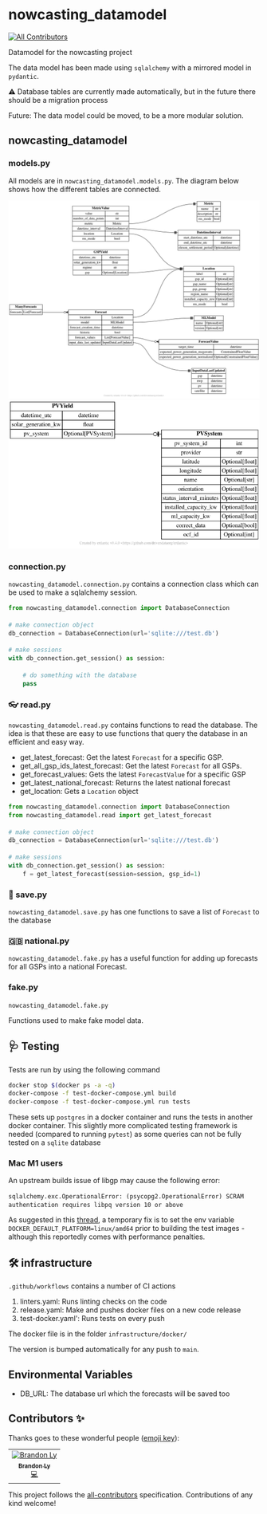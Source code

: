 # nowcasting_datamodel
<!-- ALL-CONTRIBUTORS-BADGE:START - Do not remove or modify this section -->
[![All Contributors](https://img.shields.io/badge/all_contributors-1-orange.svg?style=flat-square)](#contributors-)
<!-- ALL-CONTRIBUTORS-BADGE:END -->
Datamodel for the nowcasting project


The data model has been made using `sqlalchemy` with a mirrored model in `pydantic`.

⚠️ Database tables are currently made automatically,
but in the future there should be a migration process

Future: The data model could be moved, to be a more modular solution.

## nowcasting_datamodel

### models.py
All models are in `nowcasting_datamodel.models.py`.
The diagram below shows how the different tables are connected.

![Models](diagram.png)
![Models](diagram_pv.png)

### connection.py

`nowcasting_datamodel.connection.py` contains a connection class which can be used to make a sqlalchemy session.
```python
from nowcasting_datamodel.connection import DatabaseConnection

# make connection object
db_connection = DatabaseConnection(url='sqlite:///test.db')

# make sessions
with db_connection.get_session() as session:

    # do something with the database
    pass
```

### 👓 read.py

`nowcasting_datamodel.read.py` contains functions to read the database.
The idea is that these are easy to use functions that query the database in an efficient and easy way.

 - get_latest_forecast: Get the latest `Forecast` for a specific GSP.
 - get_all_gsp_ids_latest_forecast: Get the latest `Forecast` for all GSPs.
 - get_forecast_values: Gets the latest `ForecastValue` for a specific GSP
 - get_latest_national_forecast: Returns the latest national forecast
 - get_location: Gets a `Location` object

```python
from nowcasting_datamodel.connection import DatabaseConnection
from nowcasting_datamodel.read import get_latest_forecast

# make connection object
db_connection = DatabaseConnection(url='sqlite:///test.db')

# make sessions
with db_connection.get_session() as session:
    f = get_latest_forecast(session=session, gsp_id=1)
```

### 💾 save.py
`nowcasting_datamodel.save.py` has one functions to save a list of `Forecast` to the database

### 🇬🇧 national.py
`nowcasting_datamodel.fake.py` has a useful function for adding up forecasts for all GSPs into a national Forecast.

### fake.py
`nowcasting_datamodel.fake.py`

Functions used to make fake model data.


## 🩺 Testing

Tests are run by using the following command
```bash
docker stop $(docker ps -a -q)
docker-compose -f test-docker-compose.yml build
docker-compose -f test-docker-compose.yml run tests
```

These sets up `postgres` in a docker container and runs the tests in another docker container.
This slightly more complicated testing framework is needed (compared to running `pytest`)
as some queries can not be fully tested on a `sqlite` database

### Mac M1 users
An upstream builds issue of libgp may cause the following error:

`sqlalchemy.exc.OperationalError: (psycopg2.OperationalError) SCRAM authentication requires libpq version 10 or above`

As suggested in this [thread](https://stackoverflow.com/questions/62807717/how-can-i-solve-postgresql-scram-authentication-problem), a temporary fix is to set the env variable `DOCKER_DEFAULT_PLATFORM=linux/amd64` prior to building the test images - although this reportedly comes with performance penalties.

## 🛠️ infrastructure

`.github/workflows` contains a number of CI actions
1. linters.yaml: Runs linting checks on the code
2. release.yaml: Make and pushes docker files on a new code release
3. test-docker.yaml': Runs tests on every push

The docker file is in the folder `infrastructure/docker/`

The version is bumped automatically for any push to `main`.

## Environmental Variables

- DB_URL: The database url which the forecasts will be saved too

## Contributors ✨

Thanks goes to these wonderful people ([emoji key](https://allcontributors.org/docs/en/emoji-key)):

<!-- ALL-CONTRIBUTORS-LIST:START - Do not remove or modify this section -->
<!-- prettier-ignore-start -->
<!-- markdownlint-disable -->
<table>
  <tbody>
    <tr>
      <td align="center"><a href="http://lostcoding.com"><img src="https://avatars.githubusercontent.com/u/20285369?v=4?s=100" width="100px;" alt="Brandon Ly"/><br /><sub><b>Brandon Ly</b></sub></a><br /><a href="https://github.com/openclimatefix/nowcasting_datamodel/commits?author=branberry" title="Code">💻</a></td>
    </tr>
  </tbody>
</table>

<!-- markdownlint-restore -->
<!-- prettier-ignore-end -->

<!-- ALL-CONTRIBUTORS-LIST:END -->

This project follows the [all-contributors](https://github.com/all-contributors/all-contributors) specification. Contributions of any kind welcome!
